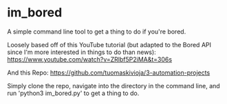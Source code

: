 # im_bored
A simple command line tool to get a thing to do if you're bored.

Loosely based off of this YouTube tutorial (but adapted to the Bored API since I'm more interested in things to do than news):
https://www.youtube.com/watch?v=ZRlbf5P2iMA&t=306s

And this Repo:
https://github.com/tuomaskivioja/3-automation-projects

Simply clone the repo, navigate into the directory in the command line, and run 'python3 im_bored.py' to get a thing to do.